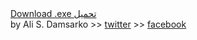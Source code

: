 <section class="page-header">
<a href="https://github.com/alidoom2010/unblockDoom/releases/download/v2.0.0.0/UnblockDoom.exe" class="btn">Download .exe تحميل</a>
</section>
by Ali S. Damsarko >> <a href="https://twitter.com/alidoom2010">twitter</a> >> <a href="https://www.facebook.com/alidoom2010">facebook</a>

